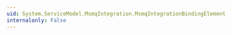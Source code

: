 ```yaml
---
uid: System.ServiceModel.MsmqIntegration.MsmqIntegrationBindingElement.Clone
internalonly: False
---
```

